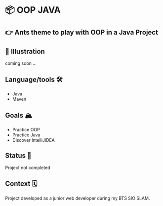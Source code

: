 #  📦 OOP JAVA

## 👉 Ants theme to play with OOP in a Java Project

## 📸 Illustration 
coming soon ...

## Language/tools 🛠
- Java
- Maven


## Goals 🏔
- Practice OOP 
- Practice Java
- Discover IntelliJIDEA


## Status 🎯
Project not completed

## Context 🗓
Project developed as a junior web developer during my BTS SIO SLAM.

